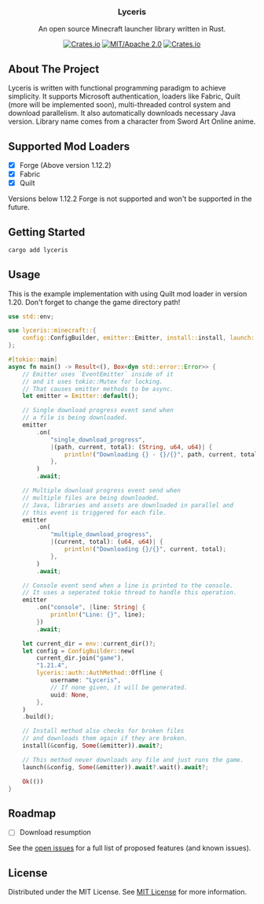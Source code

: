 
<div align="center">

<h3 align="center">Lyceris</h3>
<p align="center">
An open source Minecraft launcher library written in Rust.
<br/>

[![Crates.io](https://img.shields.io/crates/v/lyceris.svg)](https://crates.io/crates/lyceris)
[![MIT/Apache 2.0](https://img.shields.io/badge/license-MIT%2FApache-blue.svg)](https://github.com/BatuhanAksoyy/lyceris#license)
[![Crates.io](https://img.shields.io/crates/d/lyceris.svg)](https://crates.io/crates/lyceris)

</p>
</div>

## About The Project

Lyceris is written with functional programming paradigm to achieve simplicity. It supports Microsoft authentication, loaders like Fabric, Quilt (more will be implemented soon), multi-threaded control system and download parallelism. It also automatically downloads necessary Java version. Library name comes from a character from Sword Art Online anime.

## Supported Mod Loaders
- [X] Forge (Above version 1.12.2)
- [X] Fabric
- [X] Quilt

Versions below 1.12.2 Forge is not supported and won't be supported in the future.

## Getting Started

```sh
cargo add lyceris
```

## Usage

This is the example implementation with using Quilt mod loader in version 1.20.
Don't forget to change the game directory path!
```rust
use std::env;

use lyceris::minecraft::{
    config::ConfigBuilder, emitter::Emitter, install::install, launch::launch,
};

#[tokio::main]
async fn main() -> Result<(), Box<dyn std::error::Error>> {
    // Emitter uses `EventEmitter` inside of it
    // and it uses tokio::Mutex for locking.
    // That causes emitter methods to be async.
    let emitter = Emitter::default();

    // Single download progress event send when
    // a file is being downloaded.
    emitter
        .on(
            "single_download_progress",
            |(path, current, total): (String, u64, u64)| {
                println!("Downloading {} - {}/{}", path, current, total);
            },
        )
        .await;

    // Multiple download progress event send when
    // multiple files are being downloaded.
    // Java, libraries and assets are downloaded in parallel and
    // this event is triggered for each file.
    emitter
        .on(
            "multiple_download_progress",
            |(current, total): (u64, u64)| {
                println!("Downloading {}/{}", current, total);
            },
        )
        .await;

    // Console event send when a line is printed to the console.
    // It uses a seperated tokio thread to handle this operation.
    emitter
        .on("console", |line: String| {
            println!("Line: {}", line);
        })
        .await;

    let current_dir = env::current_dir()?;
    let config = ConfigBuilder::new(
        current_dir.join("game"),
        "1.21.4",
        lyceris::auth::AuthMethod::Offline {
            username: "Lyceris",
            // If none given, it will be generated.
            uuid: None,
        },
    )
    .build();

    // Install method also checks for broken files
    // and downloads them again if they are broken.
    install(&config, Some(&emitter)).await?;

    // This method never downloads any file and just runs the game.
    launch(&config, Some(&emitter)).await?.wait().await?;

    Ok(())
}

```
## Roadmap
- [ ] Download resumption

See the [open issues](https://github.com/cubidron/lyceris/issues) for a full list of proposed features (and known issues).
## License

Distributed under the MIT License. See [MIT License](https://opensource.org/licenses/MIT) for more information.
